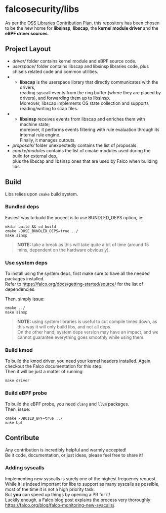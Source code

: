 # falcosecurity/libs

As per the [OSS Libraries Contribution Plan](https://github.com/falcosecurity/falco/blob/master/proposals/20210119-libraries-contribution.md), this repository has been chosen to be the new home for **libsinsp**, **libscap**, the **kernel module driver** and the **eBPF driver sources**.

## Project Layout

* _driver/_ folder contains kernel module and eBPF source code.     
* _userspace/_ folder contains libscap and libsinsp libraries code, plus chisels related code and common utilities.
* * **libscap** is the userspace library that directly communicates with the drivers,  
reading syscall events from the ring buffer (where they are placed by drivers), and forwarding them up to libsinsp.  
Moreover, libscap implements OS state collection and supports reading/writing to scap files.  
* * **libsinsp** receives events from libscap and enriches them with machine state;  
moreover, it performs events filtering with rule evaluation through its internal rule engine.  
Finally, it manages outputs.  
* _proposals/_ folder unexpectedly contains the list of proposals
* _cmake/modules_ contains the list of cmake modules used during the build for external dep,  
plus the libscap and libsinsp ones that are used by Falco when building libs.  

## Build

Libs relies upon `cmake` build system.  

### Bundled deps

Easiest way to build the project is to use BUNDLED_DEPS option, ie:
```
mkdir build && cd build
cmake -DUSE_BUNDLED_DEPS=true ../
make sinsp
```
> **NOTE:** take a break as this will take quite a bit of time (around 15 mins, dependent on the hardware obviously).

### Use system deps

To install using the system deps, first make sure to have all the needed packages installed.  
Refer to https://falco.org/docs/getting-started/source/ for the list of dependencies.  

Then, simply issue:
```
cmake ../
make sinsp
```

> **NOTE:** using system libraries is useful to cut compile times down, as this way it will only build libs, and not all deps.  
> On the other hand, system deps version may have an impact, and we cannot guarantee everything goes smoothly while using them.

### Build kmod

To build the kmod driver, you need your kernel headers installed. Again, checkout the Falco documentation for this step.  
Then it will be just a matter of running:
```
make driver
```

### Build eBPF probe

To build the eBPF probe, you need `clang` and `llvm` packages.  
Then, issue:
```
cmake -DBUILD_BPF=true ../
make bpf
```

## Contribute

Any contribution is incredibly helpful and warmly accepted!  
Be it code, documentation, or just ideas, please feel free to share it!  

### Adding syscalls

Implementing new syscalls is surely one of the highest frequency request.  
While it is indeed important for libs to support as many syscalls as possible, most of the time it is not a high priority task.  
But **you** can speed up things by opening a PR for it!  
Luckily enough, a Falco blog post explains the process very thoroughly: https://falco.org/blog/falco-monitoring-new-syscalls/.

